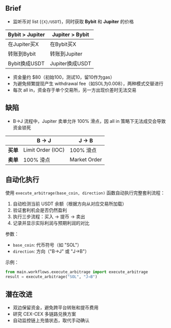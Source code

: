 ## Brief

- 监听币对 list (`{X}/USDT`)，同时获取 **Bybit** 和 **Jupiter** 的价格

| Bybit > Jupiter | Jupiter > Bybit |
|-----------------|-----------------|
| 在Jupiter买X | 在Bybit买X |
| 转账到Bybit | 转账到Jupiter |
| Bybit换成USDT | Jupiter换成USDT |

- 资金量约 \$80（初始100，测试10，留10作为gas）  
- 为避免频繁提现产生 withdrawal fee（如SOL为0.008），两种模式交替进行  
- 每次 all in，资金存于单个交易所，另一方出现价差时无法交易

## 缺陷

- B→J 流程中，Jupiter 卖单允许 100% 滑点，因 all in 策略下无法成交会导致资金锁死

|  | B → J | J → B |
|------|--------------|--------------|
| **买单** | Limit Order (IOC) | 100% 滑点 |
| **卖单** | 100% 滑点 | Market Order |

## 自动化执行

使用 `execute_arbitrage(base_coin, direction)` 函数自动执行完整套利流程：

1. 自动检测当前 USDT 余额（根据方向从对应交易所加载）
2. 验证套利机会是否仍然盈利
3. 执行三步流程：买入 → 提币 → 卖出
4. 记录并显示实际利润与预期利润的对比

参数：
- `base_coin`: 代币符号（如 "SOL"）
- `direction`: 方向（"B→J" 或 "J→B"）

示例：
```python
from main.workflows.execute_arbitrage import execute_arbitrage
result = execute_arbitrage("SOL", "J→B")
```

## 潜在改进

- 双边保留资金，避免跨平台转账和提币费用
- 研究 CEX-CEX 多链路兑换方案
- 自动监控链上充值状态，取代手动确认
